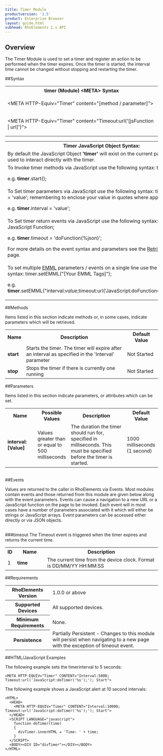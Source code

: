 ```yaml
---
title: Timer Module
productversion: '1.5'
product: Enterprise Browser
layout: guide.html
subhead: RhoElements 2.x API
---
```


## Overview
The Timer Module is used to set a timer and register an action to be performed when the timer expires. Once the timer is started, the interval time cannot be changed without stopping and restarting the timer.

##Syntax
<table class="re-table"><tr><th class="tableHeading">timer (Module) &lt;META&gt; Syntax
</th></tr><tr><td class="clsSyntaxCells clsOddRow"><p>&lt;META HTTP-Equiv="Timer" content="[method / parameter]"&gt;</p></td></tr><tr><td class="clsSyntaxCells clsEvenRow"><p>&lt;META HTTP-Equiv="Timer" content="Timeout:url('[jsFunction | url]')"&gt;</p></td></tr></table>
<table class="re-table"><tr><th class="tableHeading">Timer JavaScript Object Syntax:</th></tr><tr><td class="clsSyntaxCells clsOddRow">
By default the JavaScript Object <b>'timer'</b> will exist on the current page and can be used to interact directly with the timer.
</td></tr><tr><td class="clsSyntaxCells clsEvenRow">
To Invoke timer methods via JavaScript use the following syntax: timer.method();
<P />e.g. <b>timer</b>.start();
</td></tr><tr><td class="clsSyntaxCells clsOddRow">
To Set timer parameters via JavaScript use the following syntax: timer.parameter = 'value'; remembering to enclose your value in quotes where appropriate.  
<P />e.g. <b>timer</b>.interval = 'value';
</td></tr><tr><td class="clsSyntaxCells clsEvenRow">						
To Set timer return events via JavaScript use the following syntax: timer.event = JavaScript Function;
<P />e.g. <b>timer</b>.timeout = 'doFunction(%json)';
<P />
For more details on the event syntax and parameters see the <a href="/rhoelements/RetrievalEvents">Retrieval Events</a> page.

</td></tr><tr><td class="clsSyntaxCells clsOddRow">							
To set multiple <a href="/rhoelements/EMMLOverview">EMML</a> parameters / events on a single line use the following syntax: timer.setEMML("[Your EMML Tags]");
<P />
e.g. <b>timer</b>.setEMML("interval:<i>value</i>;timeout:url('JavaScript:doFunction(%json)');start");							
</td></tr></table>

##Methods


Items listed in this section indicate methods or, in some cases, indicate parameters which will be retrieved.

<table class="re-table"><col width="10%" /><col width="68%" /><col width="22%" /><tr><th class="tableHeading">Name</th><th class="tableHeading">Description</th><th class="tableHeading">Default Value</th></tr><tr><td class="clsSyntaxCells clsOddRow"><b>start</b></td><td class="clsSyntaxCells clsOddRow">Starts the timer.  The timer will expire after an interval as specified in the 'Interval' parameter</td><td class="clsSyntaxCells clsOddRow">Not Started</td></tr><tr><td class="clsSyntaxCells clsEvenRow"><b>stop</b></td><td class="clsSyntaxCells clsEvenRow">Stops the timer if there is currently one running</td><td class="clsSyntaxCells clsEvenRow">Not Started</td></tr></table>


##Parameters


Items listed in this section indicate parameters, or attributes which can be set.
<table class="re-table"><col width="20%" /><col width="20%" /><col width="38%" /><col width="22%" /><tr><th class="tableHeading">Name</th><th class="tableHeading">Possible Values</th><th class="tableHeading">Description</th><th class="tableHeading">Default Value</th></tr><tr><td class="clsSyntaxCells clsOddRow"><b>interval:[Value]
</b></td><td class="clsSyntaxCells clsOddRow">Values greater than or equal to 500 milliseconds</td><td class="clsSyntaxCells clsOddRow">The duration the timer should run for, specified in milliseconds.  This must be specified before the timer is started.</td><td class="clsSyntaxCells clsOddRow">1000 milliseconds (1 second)</td></tr></table>
<table class="re-table"><col width="78%" /><col width="8%" /><col width="1%" /><col width="5%" /><col width="1%" /><col width="5%" /><col width="2%" /></table>	

##Events


Values are returned to the caller in RhoElements via Events.  Most modules contain events and those returned from this module are given below along with the event parameters.  Events can cause a navigation to a new URL or a JavaScript function on the page to be invoked.  Each event will in most cases have a number of parameters associated with it which will either be strings or JavaScript arrays.  Event parameters can be accessed either directly or via JSON objects.

<br />
###timeout
The Timeout event is triggered when the timer expires and returns the current time.
<table class="re-table"><col width="3%" /><col width="20%" /><col width="77%" /><tr><th class="tableHeading">ID</th><th class="tableHeading">Name</th><th class="tableHeading">Description</th></tr><tr><td style="text-align:left;" class="clsSyntaxCells clsOddRow">1</td><td style="text-align:left;" class="clsSyntaxCells clsOddRow"><b>time</b></td><td style="text-align:left;" class="clsSyntaxCells clsOddRow">The current time from the device clock.  Format is DD/MM/YY HH:MM:SS</td></tr></table>






##Requirements

<table class="re-table"><tr><th class="tableHeading">RhoElements Version</th><td class="clsSyntaxCell clsEvenRow">1.0.0 or above
</td></tr><tr><th class="tableHeading">Supported Devices</th><td class="clsSyntaxCell clsOddRow">All supported devices.</td></tr><tr><th class="tableHeading">Minimum Requirements</th><td class="clsSyntaxCell clsOddRow">None.</td></tr><tr><th class="tableHeading">Persistence</th><td class="clsSyntaxCell clsEvenRow">Partially Persistent - Changes to this module will persist when navigating to a new page with the exception of timeout event.</td></tr></table>


##HTML/JavaScript Examples

The following example sets the timerinterval to 5 seconds:

	<META HTTP-EQUIV="Timer" CONTENT="Interval:5000; Timeout:url('JavaScript:doTimer('%s');'); Start">
	
The following example shows a JavaScript alert at 10 second intervals:

	<HTML>
	  <HEAD>
	    <META HTTP-EQUIV="Timer" CONTENT="Interval:10000; Timeout:url('JavaScript:doTimer('%s');'); Start">
	  </HEAD>
	  <SCRIPT LANGUAGE="javascript">
	    function doTimer(time)
	    {
	      divTimer.innerHTML = 'Time: ' + time;
	    }
	  </SCRIPT>
	  <BODY><DIV ID="divTimer"></DIV></BODY>
	</HTML>
	






